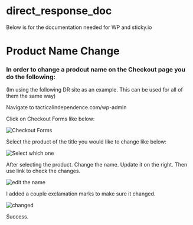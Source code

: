 # direct_response_doc
Below is for the documentation needed for WP and sticky.io


# Product Name Change
### In order to change a prodcut name on the Checkout page you do the following:
(Im using the following DR site as an example. This can be used for all of them the same way)

Navigate to tacticalindependence.com/wp-admin

Click on Checkout Forms like below:

![Checkout Forms](https://user-images.githubusercontent.com/86316537/147604850-16dfadef-70d3-4fea-bd40-67e7ac81dd0d.png)

Select the product of the title you would like to change like below:

![Select which one](https://user-images.githubusercontent.com/86316537/147605577-f97a2802-9b04-49fd-b1c6-90d24f07ece6.png)

After selecting the product. Change the name. Update it on the right. Then use link to check the changes.

![edit the name](https://user-images.githubusercontent.com/86316537/147606083-7425ce31-daa1-4bd7-abd6-1df921046743.png)

I added a couple exclamation marks to make sure it changed. 

![changed](https://user-images.githubusercontent.com/86316537/147606300-c2f24f04-83ac-48d3-bdc7-19faed1458f2.png)

Success.
